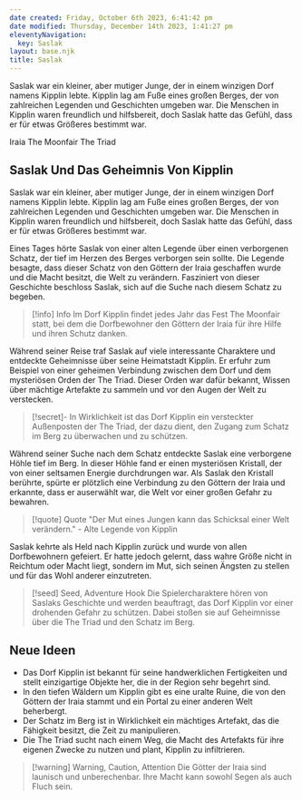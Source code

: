 ```yaml
---
date created: Friday, October 6th 2023, 6:41:42 pm
date modified: Thursday, December 14th 2023, 1:41:27 pm
eleventyNavigation:
  key: Saslak
layout: base.njk
title: Saslak
---
```


Saslak war ein  kleiner, aber mutiger Junge, der in einem winzigen Dorf namens Kipplin lebte. Kipplin lag am Fuße eines großen Berges, der von zahlreichen Legenden und Geschichten umgeben war. Die Menschen in Kipplin waren freundlich und hilfsbereit, doch Saslak hatte das Gefühl, dass er für etwas Größeres bestimmt war.

Iraia  The Moonfair The Triad

## Saslak Und Das Geheimnis Von Kipplin

Saslak war ein kleiner, aber mutiger Junge, der in einem winzigen Dorf namens Kipplin lebte. Kipplin lag am Fuße eines großen Berges, der von zahlreichen Legenden und Geschichten umgeben war. Die Menschen in Kipplin waren freundlich und hilfsbereit, doch Saslak hatte das Gefühl, dass er für etwas Größeres bestimmt war.

Eines Tages hörte Saslak von einer alten Legende über einen verborgenen Schatz, der tief im Herzen des Berges verborgen sein sollte. Die Legende besagte, dass dieser Schatz von den Göttern der Iraia geschaffen wurde und die Macht besitzt, die Welt zu verändern. Fasziniert von dieser Geschichte beschloss Saslak, sich auf die Suche nach diesem Schatz zu begeben.

> [!info] Info
> Im Dorf Kipplin findet jedes Jahr das Fest The Moonfair statt, bei dem die Dorfbewohner den Göttern der Iraia für ihre Hilfe und ihren Schutz danken.

Während seiner Reise traf Saslak auf viele interessante Charaktere und entdeckte Geheimnisse über seine Heimatstadt Kipplin. Er erfuhr zum Beispiel von einer geheimen Verbindung zwischen dem Dorf und dem mysteriösen Orden der The Triad. Dieser Orden war dafür bekannt, Wissen über mächtige Artefakte zu sammeln und vor den Augen der Welt zu verstecken.

> [!secret]-
> In Wirklichkeit ist das Dorf Kipplin ein versteckter Außenposten der The Triad, der dazu dient, den Zugang zum Schatz im Berg zu überwachen und zu schützen.

Während seiner Suche nach dem Schatz entdeckte Saslak eine verborgene Höhle tief im Berg. In dieser Höhle fand er einen mysteriösen Kristall, der von einer seltsamen Energie durchdrungen war. Als Saslak den Kristall berührte, spürte er plötzlich eine Verbindung zu den Göttern der Iraia und erkannte, dass er auserwählt war, die Welt vor einer großen Gefahr zu bewahren.

> [!quote] Quote
> "Der Mut eines Jungen kann das Schicksal einer Welt verändern." - Alte Legende von Kipplin

Saslak kehrte als Held nach Kipplin zurück und wurde von allen Dorfbewohnern gefeiert. Er hatte jedoch gelernt, dass wahre Größe nicht in Reichtum oder Macht liegt, sondern im Mut, sich seinen Ängsten zu stellen und für das Wohl anderer einzutreten.

> [!seed] Seed, Adventure Hook
> Die Spielercharaktere hören von Saslaks Geschichte und werden beauftragt, das Dorf Kipplin vor einer drohenden Gefahr zu schützen. Dabei stoßen sie auf Geheimnisse über die The Triad und den Schatz im Berg.

## Neue Ideen

- Das Dorf Kipplin ist bekannt für seine handwerklichen Fertigkeiten und stellt einzigartige Objekte her, die in der Region sehr begehrt sind.
- In den tiefen Wäldern um Kipplin gibt es eine uralte Ruine, die von den Göttern der Iraia stammt und ein Portal zu einer anderen Welt beherbergt.
- Der Schatz im Berg ist in Wirklichkeit ein mächtiges Artefakt, das die Fähigkeit besitzt, die Zeit zu manipulieren.
- Die The Triad sucht nach einem Weg, die Macht des Artefakts für ihre eigenen Zwecke zu nutzen und plant, Kipplin zu infiltrieren.

> [!warning] Warning, Caution, Attention
> Die Götter der Iraia sind launisch und unberechenbar. Ihre Macht kann sowohl Segen als auch Fluch sein.